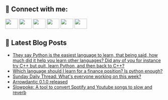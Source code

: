 ## 🔎 Connect with me:
[<img height="32" width="40" src="https://cdn.jsdelivr.net/npm/simple-icons@v5/icons/telegram.svg" />](https://t.me/bullbesh)
[<img height="32" width="40" src="https://cdn.jsdelivr.net/npm/simple-icons@v5/icons/vk.svg" />](https://vk.com/bullbesh)
[<img height="32" width="40" src="https://cdn.jsdelivr.net/npm/simple-icons@v5/icons/twitter.svg" />](https://twitter.com/bullbesh1)
[<img height="32" width="40" src="https://cdn.jsdelivr.net/npm/simple-icons@v5/icons/instagram.svg" />](https://www.instagram.com/bullbesh)
[<img height="32" width="40" src="https://cdn.jsdelivr.net/npm/simple-icons@v5/icons/reddit.svg" />](https://www.reddit.com/user/bullbesh)
[<img height="32" width="40" src="https://cdn.jsdelivr.net/npm/simple-icons@v5/icons/youtube.svg" />](https://www.youtube.com/channel/UCtfjRs6uzgq5mfm8S06WTcg)

## 📕 Latest Blog Posts
<!-- BLOG-POST-LIST:START -->
- [They say Python is the easiest language to learn, that being said, how much did it help you learn other languages? Did any of you for instance try C++ but quit, learn Python, and then back to C++?](https://www.reddit.com/r/Python/comments/u5c9et/they_say_python_is_the_easiest_language_to_learn/)
- [Which language should I learn for a finance position? Is python enough?](https://www.reddit.com/r/Python/comments/u5ao1j/which_language_should_i_learn_for_a_finance/)
- [Sunday Daily Thread: What&#39;s everyone working on this week?](https://www.reddit.com/r/Python/comments/u5amsg/sunday_daily_thread_whats_everyone_working_on/)
- [Arrowdantic 0.1.0 released](https://www.reddit.com/r/Python/comments/u58xni/arrowdantic_010_released/)
- [Slowpoke: A tool to convert Spotify and Youtube songs to slow and reverb](https://www.reddit.com/r/Python/comments/u58rf6/slowpoke_a_tool_to_convert_spotify_and_youtube/)
<!-- BLOG-POST-LIST:END -->
